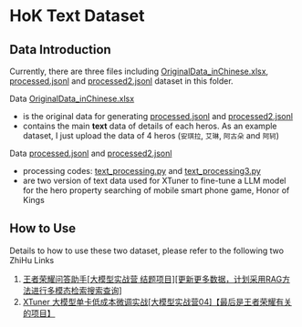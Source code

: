 # HoK Text Dataset

## Data Introduction

Currently, there are three files including [OriginalData_inChinese.xlsx](./OriginalData_inChinese.xlsx), [processed.jsonl](./processed.jsonl) and [processed2.jsonl](./processed2.jsonl) dataset in this folder.

Data [OriginalData_inChinese.xlsx](./OriginalData_inChinese.xlsx)

- is the original data for generating [processed.jsonl](./processed.jsonl) and [processed2.jsonl](./processed2.jsonl)
- contains the main **text** data of details of each heros. As an example dataset, I just upload the data of 4 heros (`安琪拉`, `艾琳`, `阿古朵` and `阿轲`)

Data [processed.jsonl](./processed.jsonl) and [processed2.jsonl](./processed2.jsonl)

- processing codes: [text_processing.py](./text_processing.py) and [text_processing3.py](./text_processing3.py)
- are two version of text data used for XTuner to fine-tune a LLM model for the hero property searching of mobile smart phone game, Honor of Kings

## How to Use

Details to how to use these two dataset, please refer to the following two ZhiHu Links

1. [王者荣耀问答助手[大模型实战营 结题项目][更新更多数据，计划采用RAG方法进行多模态检索搜索查询]](https://zhuanlan.zhihu.com/p/683656455)
2. [XTuner 大模型单卡低成本微调实战[大模型实战营04]【最后是王者荣耀有关的项目】](https://zhuanlan.zhihu.com/p/682241646)
